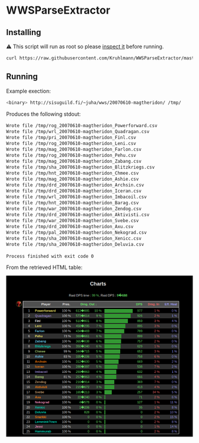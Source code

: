 # WWSParseExtractor

## Installing

⚠️ This script will run as root so please [inspect it](install) before running. 

```sh
curl https://raw.githubusercontent.com/Kruhlmann/WWSParseExtractor/master/install | sudo sh
```

## Running

Example exection:

```sh
<binary> http://sisuguild.fi/~juha/wws/20070610-magtheridon/ /tmp/
```

Produces the following stdout:

```
Wrote file /tmp/rog_20070610-magtheridon_Powerforward.csv
Wrote file /tmp/wrl_20070610-magtheridon_Quadragan.csv
Wrote file /tmp/pri_20070610-magtheridon_Finl.csv
Wrote file /tmp/rog_20070610-magtheridon_Leni.csv
Wrote file /tmp/mag_20070610-magtheridon_Farlon.csv
Wrote file /tmp/rog_20070610-magtheridon_Pehu.csv
Wrote file /tmp/mag_20070610-magtheridon_Zabang.csv
Wrote file /tmp/sha_20070610-magtheridon_Blitzkriegs.csv
Wrote file /tmp/hnt_20070610-magtheridon_Chmee.csv
Wrote file /tmp/mag_20070610-magtheridon_Ashie.csv
Wrote file /tmp/drd_20070610-magtheridon_Archsin.csv
Wrote file /tmp/drd_20070610-magtheridon_Iceran.csv
Wrote file /tmp/wrl_20070610-magtheridon_Imbacoil.csv
Wrote file /tmp/hnt_20070610-magtheridon_Barag.csv
Wrote file /tmp/war_20070610-magtheridon_Zendog.csv
Wrote file /tmp/drd_20070610-magtheridon_Aktivisti.csv
Wrote file /tmp/war_20070610-magtheridon_Svebe.csv
Wrote file /tmp/drd_20070610-magtheridon_Axu.csv
Wrote file /tmp/pal_20070610-magtheridon_Nekograd.csv
Wrote file /tmp/sha_20070610-magtheridon_Xenicc.csv
Wrote file /tmp/sha_20070610-magtheridon_Deluvia.csv

Process finished with exit code 0
```

From the retrieved HTML table:

![DPS table](doc/table.png)
